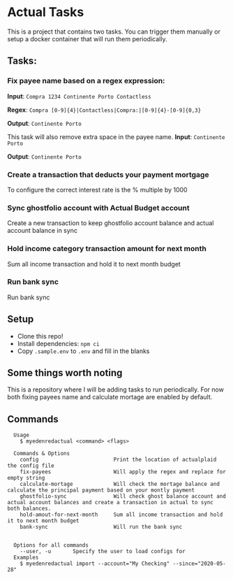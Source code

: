 # Actual Tasks
This is a project that contains two tasks. You can trigger them manually or setup a docker container that will run them periodically.

## Tasks:

### Fix payee name based on a regex expression:
**Input**: `Compra 1234 Continente Porto Contactless`

**Regex**: `Compra [0-9]{4}|Contactless|Compra:|[0-9]{4}-[0-9]{0,3}`

**Output**: `Continente Porto`

This task will also remove extra space in the payee name.
**Input**: `Continente       Porto` 

**Output**:  `Continente Porto` 

### Create a transaction that deducts your payment mortgage
To configure the correct interest rate is the % multiple by 1000

### Sync ghostfolio account with Actual Budget account
Create a new transaction to keep ghostfolio account balance and actual account balance in sync

### Hold income category transaction amount for next month
Sum all income transaction and hold it to next month budget 

### Run bank sync
Run bank sync


## Setup

-   Clone this repo!
-   Install dependencies: `npm ci`
-   Copy `.sample.env` to `.env` and fill in the blanks

## Some things worth noting

This is a repository where I will be adding tasks to run periodically. For now both fixing payees name and calculate mortage are enabled by default.

## Commands


```
  Usage
    $ myedenredactual <command> <flags>

  Commands & Options
    config                        Print the location of actualplaid the config file
    fix-payees                    Will apply the regex and replace for empty string
    calculate-mortage             Will check the mortage balance and calculate the principal payment based on your montly payment
    ghostfolio-sync               Will check ghost balance account and actual account balances and create a transaction in actual to sync both balances.
    hold-amout-for-next-month     Sum all income transaction and hold it to next month budget 
    bank-sync                     Will run the bank sync


  Options for all commands
    --user, -u       Specify the user to load configs for
  Examples
    $ myedenredactual import --account="My Checking" --since="2020-05-28"
```
